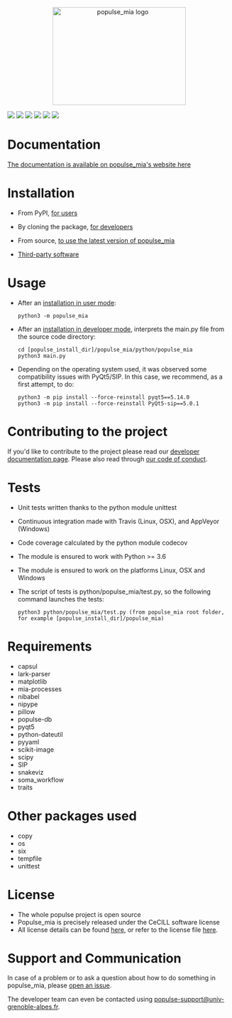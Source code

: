 <p align="center" >
	<img src="https://github.com/populse/populse_mia/blob/master/python/populse_mia/sources_images/Logo_populse_mia_HR.jpeg" alt="populse_mia logo" height="220" width="300">
</p>

[//]: [![](https://travis-ci.com/populse/populse_mia.svg?branch=master)](https://app.travis-ci.com/github/populse/populse_mia)
[![](https://ci.appveyor.com/api/projects/status/2km9ddxkpfkgra7v?svg=true)](https://ci.appveyor.com/project/populse/populse-mia)
[![](https://codecov.io/github/populse/populse_mia/coverage.svg?branch=master)](https://codecov.io/github/populse/populse_mia)
[![](https://img.shields.io/badge/license-CeCILL-blue.svg)](https://github.com/populse/populse_mia/blob/master/LICENSE)
[![](https://img.shields.io/pypi/v/populse_mia.svg)](https://pypi.org/project/populse-mia/)
[![](https://img.shields.io/badge/python-3.6%2C%203.7%2C%203.8-yellow.svg)](#)
[![](https://img.shields.io/badge/platform-Linux%2C%20OSX%2C%20Windows-orange.svg)](#)

# Documentation

[The documentation is available on populse_mia's website here](https://populse.github.io/populse_mia)

# Installation

* From PyPI, [for users](https://populse.github.io/populse_mia/html/installation/user_installation.html)

* By cloning the package, [for developers](https://populse.github.io/populse_mia/html/installation/developer_installation.html)

* From source, [to use the latest version of populse_mia](https://populse.github.io/populse_mia/html/installation/from_source_installation.html)

* [Third-party software](https://populse.github.io/populse_mia/html/installation/3rd-party_installations.html)

# Usage

  * After an [installation in user mode](https://populse.github.io/populse_mia/html/installation/user_installation.html):

        python3 -m populse_mia

  * After an [installation in developer mode](https://populse.github.io/populse_mia/html/installation/developer_installation.html), interprets the main.py file from the source code directory:
  
        cd [populse_install_dir]/populse_mia/python/populse_mia  
        python3 main.py  

  * Depending on the operating system used, it was observed some compatibility issues with PyQt5/SIP. In this case, we recommend, as a first attempt, to do:

        python3 -m pip install --force-reinstall pyqt5==5.14.0
        python3 -m pip install --force-reinstall PyQt5-sip==5.0.1
	
# Contributing to the project

If you'd like to contribute to the project please read our [developer documentation page](https://populse.github.io/populse_mia/html/documentation/developer_documentation.html). Please also read through [our code of conduct](https://github.com/populse/populse_mia/blob/master/CODE_OF_CONDUCT.md).

# Tests

* Unit tests written thanks to the python module unittest
* Continuous integration made with Travis (Linux, OSX), and AppVeyor (Windows)
* Code coverage calculated by the python module codecov
* The module is ensured to work with Python >= 3.6
* The module is ensured to work on the platforms Linux, OSX and Windows
* The script of tests is python/populse_mia/test.py, so the following command launches the tests:

      python3 python/populse_mia/test.py (from populse_mia root folder, for example [populse_install_dir]/populse_mia)

# Requirements

* capsul
* lark-parser
* matplotlib
* mia-processes
* nibabel
* nipype
* pillow
* populse-db
* pyqt5
* python-dateutil
* pyyaml
* scikit-image
* scipy
* SIP
* snakeviz
* soma_workflow
* traits

# Other packages used

* copy
* os
* six
* tempfile
* unittest

# License

* The whole populse project is open source
* Populse_mia is precisely released under the CeCILL software license
* All license details can be found [here](http://cecill.info/licences/Licence_CeCILL_V2.1-en.html), or refer to the license file [here](https://github.com/populse/populse_mia/blob/master/LICENSE).

# Support and Communication

In case of a problem or to ask a question about how to do something in populse_mia, please [open an issue](https://github.com/populse/populse_mia/issues).

The developer team can even be contacted using populse-support@univ-grenoble-alpes.fr.
